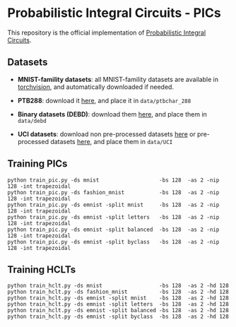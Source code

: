 # Probabilistic Integral Circuits - PICs

This repository is the official implementation of [Probabilistic Integral Circuits]().

## Datasets

- **MNIST-famility datasets**: all MNIST-famility datasets are available in [torchvision](https://pytorch.org/vision/stable/datasets.html), and automatically downloaded if needed.

- **PTB288**: download it [here](https://github.com/UCLA-StarAI/SparsePC/tree/main/datasets/ptbchar_288), and place it in `data/ptbchar_288`

- **Binary datasets (DEBD)**: download them [here](https://github.com/UCLA-StarAI/Density-Estimation-Datasets), and place them in `data/debd`

- **UCI datasets**: download non pre-processed datasets [here](https://zenodo.org/record/1161203#.Wmtf_XVl8eN) or pre-processed datasets [here](https://drive.google.com/file/d/1tUGEc1Dk2Cny1kG-Du3QYRuH5sDHLtys/view?usp=share_link), and place them in `data/UCI`

## Training PICs

```shell
python train_pic.py -ds mnist                   -bs 128  -as 2 -nip 128 -int trapezoidal 
python train_pic.py -ds fashion_mnist           -bs 128  -as 2 -nip 128 -int trapezoidal 
python train_pic.py -ds emnist -split mnist     -bs 128  -as 2 -nip 128 -int trapezoidal 
python train_pic.py -ds emnist -split letters	-bs 128  -as 2 -nip 128 -int trapezoidal 
python train_pic.py -ds emnist -split balanced	-bs 128  -as 2 -nip 128 -int trapezoidal 
python train_pic.py -ds emnist -split byclass 	-bs 128  -as 2 -nip 128 -int trapezoidal
```

## Training HCLTs

```shell
python train_hclt.py -ds mnist                  -bs 128  -as 2 -hd 128
python train_hclt.py -ds fashion_mnist          -bs 128  -as 2 -hd 128
python train_hclt.py -ds emnist -split mnist    -bs 128  -as 2 -hd 128
python train_hclt.py -ds emnist -split letters	-bs 128  -as 2 -hd 128
python train_hclt.py -ds emnist -split balanced	-bs 128  -as 2 -hd 128
python train_hclt.py -ds emnist -split byclass 	-bs 128  -as 2 -hd 128
```
